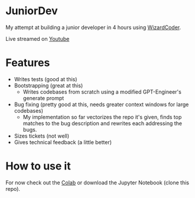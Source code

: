 # JuniorDev
My attempt at building a junior developer in 4 hours using [WizardCoder](https://huggingface.co/WizardLM/WizardCoder-15B-V1.0).

Live streamed on [Youtube](https://www.youtube.com/watch?v=LElsbw9iBeE)

# Features
- Writes tests (good at this)
- Bootstrapping (great at this)
	- Writes codebases from scratch using a modified GPT-Engineer's generate prompt
- Bug fixing (pretty good at this, needs greater context windows for large codebases)
	- My implementation so far vectorizes the repo it's given, finds top matches to the bug description and rewrites each addressing the bugs.
- Sizes tickets (not well)
- Gives technical feedback (a little better)

# How to use it
For now check out the [Colab](https://colab.research.google.com/drive/1htnj-haXByzvhsXKFzDSqtJtdyd11OVy?usp=sharing) or download the Jupyter Notebook (clone this repo).
